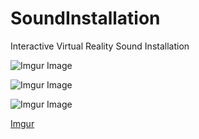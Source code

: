 # SoundInstallation

Interactive Virtual Reality Sound Installation

![Imgur Image](https://i.imgur.com/34uWSIT.jpg)

![Imgur Image](https://i.imgur.com/JIXkXfm.jpg?1)

![Imgur Image](https://i.imgur.com/cDBK98H.jpg)

[Imgur](https://i.imgur.com/9tX7xKr.mp4)


